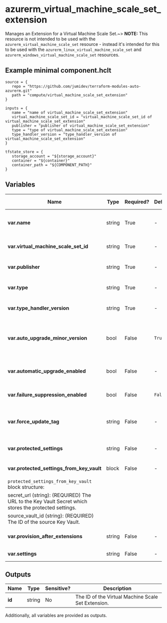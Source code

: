 # azurerm_virtual_machine_scale_set_extension

Manages an Extension for a Virtual Machine Scale Set.~> **NOTE:** This resource is not intended to be used with the `azurerm_virtual_machine_scale_set` resource - instead it's intended for this to be used with the `azurerm_linux_virtual_machine_scale_set` and `azurerm_windows_virtual_machine_scale_set` resources.

## Example minimal component.hclt

```hcl
source = {
   repo = "https://github.com/jumidev/terraform-modules-auto-azurerm.git" 
   path = "compute/virtual_machine_scale_set_extension" 
}

inputs = {
   name = "name of virtual_machine_scale_set_extension" 
   virtual_machine_scale_set_id = "virtual_machine_scale_set_id of virtual_machine_scale_set_extension" 
   publisher = "publisher of virtual_machine_scale_set_extension" 
   type = "type of virtual_machine_scale_set_extension" 
   type_handler_version = "type_handler_version of virtual_machine_scale_set_extension" 
}

tfstate_store = {
   storage_account = "${storage_account}" 
   container = "${container}" 
   container_path = "${COMPONENT_PATH}" 
}

```

## Variables

| Name | Type | Required? |  Default  |  possible values |  Description |
| ---- | ---- | --------- |  ----------- | ----------- | ----------- |
| **var.name** | string | True | -  |  -  |  The name for the Virtual Machine Scale Set Extension. Changing this forces a new resource to be created. | 
| **var.virtual_machine_scale_set_id** | string | True | -  |  -  |  The ID of the Virtual Machine Scale Set. Changing this forces a new resource to be created. | 
| **var.publisher** | string | True | -  |  -  |  Specifies the Publisher of the Extension. Changing this forces a new resource to be created. | 
| **var.type** | string | True | -  |  -  |  Specifies the Type of the Extension. Changing this forces a new resource to be created. | 
| **var.type_handler_version** | string | True | -  |  -  |  Specifies the version of the extension to use, available versions can be found using the Azure CLI. | 
| **var.auto_upgrade_minor_version** | bool | False | `True`  |  -  |  Should the latest version of the Extension be used at Deployment Time, if one is available? This won't auto-update the extension on existing installation. Defaults to `true`. | 
| **var.automatic_upgrade_enabled** | bool | False | -  |  -  |  Should the Extension be automatically updated whenever the Publisher releases a new version of this VM Extension? | 
| **var.failure_suppression_enabled** | bool | False | `False`  |  `true`, `false`  |  Should failures from the extension be suppressed? Possible values are `true` or `false`. Defaults to `false`. | 
| **var.force_update_tag** | string | False | -  |  -  |  A value which, when different to the previous value can be used to force-run the Extension even if the Extension Configuration hasn't changed. | 
| **var.protected_settings** | string | False | -  |  -  |  A JSON String which specifies Sensitive Settings (such as Passwords) for the Extension. | 
| **var.protected_settings_from_key_vault** | block | False | -  |  -  |  A `protected_settings_from_key_vault` block. | 
| `protected_settings_from_key_vault` block structure: || 
|   secret_url (string): (REQUIRED) The URL to the Key Vault Secret which stores the protected settings. ||
|   source_vault_id (string): (REQUIRED) The ID of the source Key Vault. ||
| **var.provision_after_extensions** | string | False | -  |  -  |  An ordered list of Extension names which this should be provisioned after. | 
| **var.settings** | string | False | -  |  -  |  A JSON String which specifies Settings for the Extension. | 



## Outputs

| Name | Type | Sensitive? | Description |
| ---- | ---- | --------- | --------- |
| **id** | string | No  | The ID of the Virtual Machine Scale Set Extension. | 

Additionally, all variables are provided as outputs.
